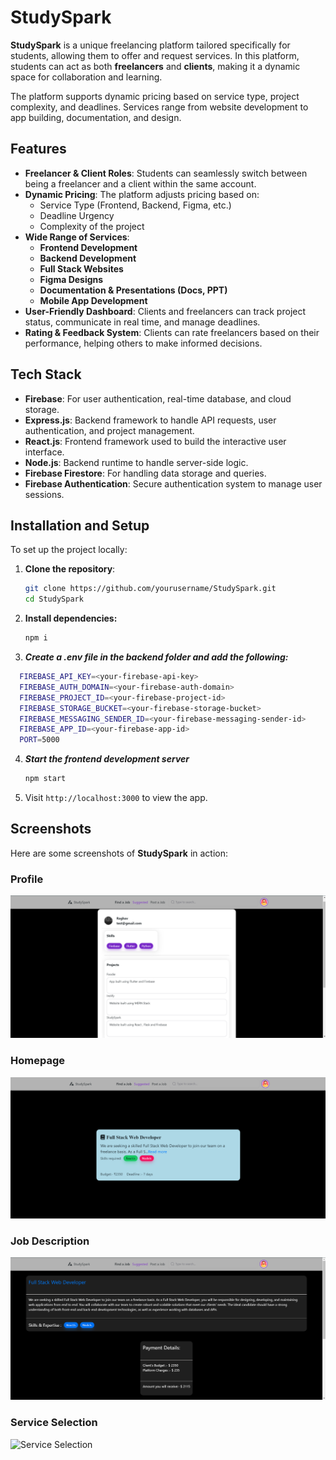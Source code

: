 # StudySpark

**StudySpark** is a unique freelancing platform tailored specifically for students, allowing them to offer and request services. In this platform, students can act as both **freelancers** and **clients**, making it a dynamic space for collaboration and learning. 

The platform supports dynamic pricing based on service type, project complexity, and deadlines. Services range from website development to app building, documentation, and design.

## Features

- **Freelancer & Client Roles**: Students can seamlessly switch between being a freelancer and a client within the same account.
- **Dynamic Pricing**: The platform adjusts pricing based on:
  - Service Type (Frontend, Backend, Figma, etc.)
  - Deadline Urgency
  - Complexity of the project
- **Wide Range of Services**:
  - **Frontend Development**
  - **Backend Development**
  - **Full Stack Websites**
  - **Figma Designs**
  - **Documentation & Presentations (Docs, PPT)**
  - **Mobile App Development**
- **User-Friendly Dashboard**: Clients and freelancers can track project status, communicate in real time, and manage deadlines.
- **Rating & Feedback System**: Clients can rate freelancers based on their performance, helping others to make informed decisions.

## Tech Stack

- **Firebase**: For user authentication, real-time database, and cloud storage.
- **Express.js**: Backend framework to handle API requests, user authentication, and project management.
- **React.js**: Frontend framework used to build the interactive user interface.
- **Node.js**: Backend runtime to handle server-side logic.
- **Firebase Firestore**: For handling data storage and queries.
- **Firebase Authentication**: Secure authentication system to manage user sessions.

## Installation and Setup

To set up the project locally:

1. **Clone the repository**:
   ```bash
   git clone https://github.com/yourusername/StudySpark.git
   cd StudySpark
   ```
2. **Install dependencies:**
   ```bash
   npm i
   ```
3. ***Create a .env file in the backend folder and add the following:***
  ```bash
    FIREBASE_API_KEY=<your-firebase-api-key>
    FIREBASE_AUTH_DOMAIN=<your-firebase-auth-domain>
    FIREBASE_PROJECT_ID=<your-firebase-project-id>
    FIREBASE_STORAGE_BUCKET=<your-firebase-storage-bucket>
    FIREBASE_MESSAGING_SENDER_ID=<your-firebase-messaging-sender-id>
    FIREBASE_APP_ID=<your-firebase-app-id>
    PORT=5000
  ```
4. ***Start the frontend development server***
   ```bash
   npm start
   ```
5. Visit `http://localhost:3000` to view the app.

## Screenshots

Here are some screenshots of **StudySpark** in action:

### Profile
![StudySpark Home Page](./profilee.png)

### Homepage
![Freelancer Dashboard](./JobListing.png)

### Job Description
![Client Dashboard](./JD.png)

### Service Selection
![Service Selection](.service-selection.png)


